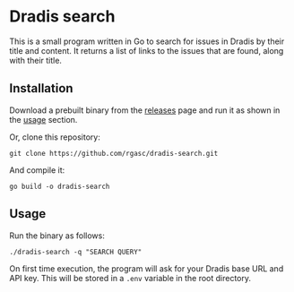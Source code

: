 # Dradis search
This is a small program written in Go to search for issues in Dradis by their title and content. It returns a list of links to the issues that are found, along with their title.

## Installation
Download a prebuilt binary from the [releases](https://github.com/rgasc/dradis-search/releases) page and run it as shown in the [usage](#Usage) section.

Or, clone this repository:
```shell
git clone https://github.com/rgasc/dradis-search.git
```

And compile it:
```shell
go build -o dradis-search
```

## Usage
Run the binary as follows:
```shell
./dradis-search -q "SEARCH QUERY"
```

On first time execution, the program will ask for your Dradis base URL and API key. This will be stored in a `.env` variable in the root directory.
